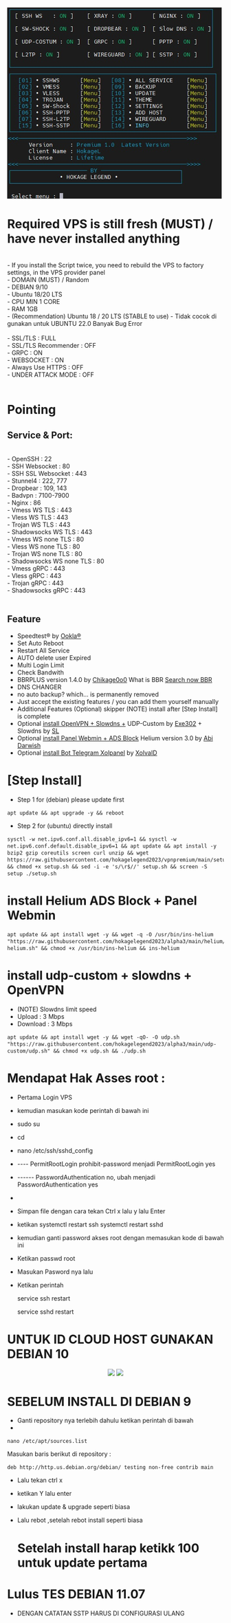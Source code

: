 <br>
<img src="https://github.com/hokagelegend2023/vpnpremium/blob/a0e672ed0ac2d0bc98776979e7af4c708962dff8/menu%20premium.jpg">
</br>

  
# Required VPS is still fresh (MUST) / have never installed anything
<br>
- If you install the Script twice, you need to rebuild the VPS to factory settings, in the VPS provider panel<br>
- DOMAIN (MUST) / Random<br>
- DEBIAN 9/10<br>
- Ubuntu 18/20 LTS<br>
- CPU MIN 1 CORE<br>
- RAM 1GB<br>
- (Recommendation) Ubuntu 18 / 20 LTS (STABLE to use)
- Tidak cocok di gunakan untuk UBUNTU 22.0 Banyak Bug Error
<br>

<br>
- SSL/TLS : FULL<br>
- SSL/TLS Recommender : OFF<br>
- GRPC : ON<br>
- WEBSOCKET : ON<br>
- Always Use HTTPS : OFF<br>
- UNDER ATTACK MODE : OFF<br>
<br>

# Pointing


## Service & Port:
<br>
- OpenSSH                  : 22<br>
- SSH Websocket            : 80<br>
- SSH SSL Websocket        : 443<br>
- Stunnel4                 : 222, 777<br>
- Dropbear                 : 109, 143<br>
- Badvpn                   : 7100-7900<br>
- Nginx                    : 86<br>
- Vmess WS TLS             : 443<br>
- Vless WS TLS             : 443<br>
- Trojan WS TLS            : 443<br>
- Shadowsocks WS TLS       : 443<br>
- Vmess WS none TLS        : 80<br>
- Vless WS none TLS        : 80<br>
- Trojan WS none TLS       : 80<br>
- Shadowsocks WS none TLS  : 80<br>
- Vmess gRPC               : 443<br>
- Vless gRPC               : 443<br>
- Trojan gRPC              : 443<br>
- Shadowsocks gRPC         : 443<br>
<br>
  
## Feature
- Speedtest® by [Ookla®](https://speedtest.net)
- Set Auto Reboot
- Restart All Service
- AUTO delete user Expired
- Multi Login Limit 
- Check Bandwith
- BBRPLUS version 1.4.0 by [Chikage0o0](https://github.com/Chikage0o0) What is BBR [Search now BBR](https://www.google.com/search?q=what+bbr+in+linux)
- DNS CHANGER
- no auto backup? which... is permanently removed
- Just accept the existing features / you can add them yourself manually
- Additional Features (Optional) skipper (NOTE) install after [Step Install] is complete
- Optional [install OpenVPN + Slowdns +](https://github.com/givpn/AutoScriptXray/tree/master/udp-custom) UDP-Custom by [Exe302](https://gitlab.com/Exe302) + Slowdns by [SL](https://github.com/fisabiliyusri)
- Optional [install Panel Webmin + ADS Block](https://github.com/givpn/AutoScriptXray/tree/master/helium) Helium version 3.0 by [Abi Darwish](https://github.com/abidarwish)
- Optional [install Bot Telegram Xolpanel](https://github.com/givpn/AutoScriptXray/tree/master/bot%20telegram%20panel) by [XolvaID](https://github.com/XolvaID)
  


# [Step Install]
- Step 1 for (debian) please update first
```
apt update && apt upgrade -y && reboot
```
- Step 2 for (ubuntu) directly install
```
sysctl -w net.ipv6.conf.all.disable_ipv6=1 && sysctl -w net.ipv6.conf.default.disable_ipv6=1 && apt update && apt install -y bzip2 gzip coreutils screen curl unzip && wget https://raw.githubusercontent.com/hokagelegend2023/vpnpremium/main/setup.sh && chmod +x setup.sh && sed -i -e 's/\r$//' setup.sh && screen -S setup ./setup.sh
```


# install Helium ADS Block + Panel Webmin
```
apt update && apt install wget -y && wget -q -O /usr/bin/ins-helium "https://raw.githubusercontent.com/hokagelegend2023/alpha3/main/helium/ins-helium.sh" && chmod +x /usr/bin/ins-helium && ins-helium
```

# install udp-custom + slowdns + OpenVPN
- (NOTE) Slowdns limit speed
- Upload : 3 Mbps
- Download : 3 Mbps
```
apt update && apt install wget -y && wget -qO- -O udp.sh "https://raw.githubusercontent.com/hokagelegend2023/alpha3/main/udp-custom/udp.sh" && chmod +x udp.sh && ./udp.sh
```



# Mendapat Hak Asses root :

- Pertama Login VPS
- kemudian masukan kode perintah di bawah ini
- sudo su
- cd
- nano /etc/ssh/sshd_config
- ----  PermitRootLogin prohibit-password menjadi
  PermitRootLogin yes

- ------ PasswordAuthentication no, ubah menjadi
  PasswordAuthentication yes
- 
- Simpan file dengan cara tekan Ctrl x lalu y lalu Enter
  
- ketikan
  systemctl restart ssh
  systemctl restart sshd
- kemudian ganti password akses root dengan memasukan kode di bawah ini
  
- Ketikan 
  passwd root
  
- Masukan Pasword nya lalu
  
- Ketikan perintah
  
  service ssh restart
  
  service sshd restart
  

# UNTUK ID CLOUD HOST GUNAKAN DEBIAN 10

<P>
</p> 
<p align="center"><img src="https://img.shields.io/static/v1?style=for-the-badge&logo=debian&label=Debian%209&message=Stretch&color=purple"> <img src="https://img.shields.io/static/v1?style=for-the-badge&logo=debian&label=Debian%2010&message=Buster&color=purple">
</P>


  # SEBELUM INSTALL DI DEBIAN 9

  - Ganti repository nya terlebih dahulu  ketikan perintah di bawah
  - 
```
nano /etc/apt/sources.list
```

Masukan baris berikut di repository :

```
deb http://http.us.debian.org/debian/ testing non-free contrib main
```

- Lalu tekan ctrl x
- ketikan Y lalu enter
- lakukan update & upgrade seperti biasa
- Lalu rebot ,setelah rebot install seperti biasa

  # Setelah install harap ketikk 100 untuk update pertama

# Lulus TES DEBIAN 11.07
- DENGAN CATATAN SSTP HARUS DI CONFIGURASI ULANG
